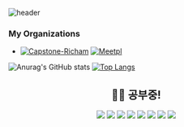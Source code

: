 ![header](https://capsule-render.vercel.app/api?type=wave&color=auto&height=300&section=header&text=안녕하세요%20잇!&fontSize=90)

### My Organizations

- [![Capstone-Richam](https://img.shields.io/badge/Capstone-Richam-YourColor?style=flat&logo=github&logoColor=white)](https://github.com/Capstone-Richam)
  [![Meetpl](https://img.shields.io/badge/Meetpl-YourColor?style=flat&logo=github&logoColor=white)](https://github.com/Kusitms-28th-MeetUp-C)

<!--
**qogustj/qogustj** is a ✨ _special_ ✨ repository because its `README.md` (this file) appears on your GitHub profile.

Here are some ideas to get you started:

- 🔭 I’m currently working on ...
- 🌱 I’m currently learning ...
- 👯 I’m looking to collaborate on ...
- 🤔 I’m looking for help with ...
- 💬 Ask me about ...
- 📫 How to reach me: ...
- 😄 Pronouns: ...
- ⚡ Fun fact: ...
-->
![Anurag's GitHub stats](https://github-readme-stats.vercel.app/api?username=qogustj&show_icons=true&theme=radical)
[![Top Langs](https://github-readme-stats.vercel.app/api/top-langs/?username=qogustj&langs_count=8)](https://github.com/qogustj/github-readme-stats)
<div align=center>

## 👦🏻 공부중!
  
<img src="https://img.shields.io/badge/java-4B4B77?style=flat&logo=java&logoColor=white"/>
    <img src="https://img.shields.io/badge/Spring Boot-6DB33F?style=flat&logo=spring boot&logoColor=white"/>
<img src="https://img.shields.io/badge/Spring Data JPA-6DB33F?style=flat&logo=spring&logoColor=white"/>
<img src="https://img.shields.io/badge/Spring Security-6DB33F?style=flat&logo=spring security&logoColor=white"/>
<img src="https://img.shields.io/badge/Stomp-064?style=flat&logo=stomp&logoColor=white"/>
<img src="https://img.shields.io/badge/MySQL-4479A1?style=flat&logo=mysql&logoColor=white"/>
<img src="https://img.shields.io/badge/Redis-DC382D?style=flat&logo=redis&logoColor=white"/>
<img src="https://img.shields.io/badge/MongoDB-47A248?style=flat&logo=MongoDB&logoColor=white"/> 
</div>